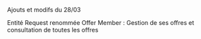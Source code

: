 Ajouts et modifs du 28/03

Entité Request renommée Offer
Member : Gestion de ses offres et consultation de toutes les offres
